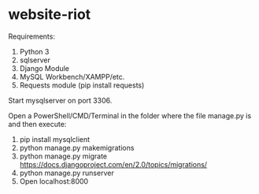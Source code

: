 # website-riot
Requirements:
1) Python 3
2) sqlserver
3) Django Module
4) MySQL Workbench/XAMPP/etc.
5) Requests module (pip install requests)

Start mysqlserver on port 3306.

Open a PowerShell/CMD/Terminal in the folder where the file manage.py is and then execute:
1) pip install mysqlclient
2) python manage.py makemigrations
3) python manage.py migrate
https://docs.djangoproject.com/en/2.0/topics/migrations/
4) python manage.py runserver
5) Open localhost:8000
